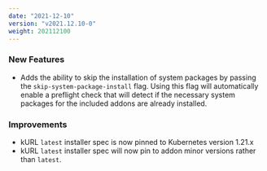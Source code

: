```yaml
---
date: "2021-12-10"
version: "v2021.12.10-0"
weight: 202112100
---
```


### <span class="label label-green">New Features</span>
- Adds the ability to skip the installation of system packages by passing the `skip-system-package-install` flag. Using this flag will automatically enable a preflight check that will detect if the necessary system packages for the included addons are already installed.

### <span class="label label-blue">Improvements</span>
- kURL `latest` installer spec is now pinned to Kubernetes version 1.21.x
- kURL `latest` installer spec will now pin to addon minor versions rather than `latest`.
